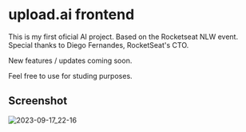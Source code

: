 # upload.ai **frontend**

This is my first oficial AI project. Based on the Rocketseat NLW event.
Special thanks to Diego Fernandes, RocketSeat's CTO.

New features / updates coming soon.

Feel free to use for studing purposes.
## Screenshot

![2023-09-17_22-16](https://github.com/leandroqa/upload-ai-web/assets/24318272/5554c36d-31f2-4c37-a4b2-e23bd4b08141)
